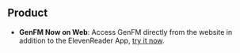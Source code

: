 ## Product

- **GenFM Now on Web**: Access GenFM directly from the website in addition to the ElevenReader App, [try it now](https://elevenlabs.io/app/projects).
